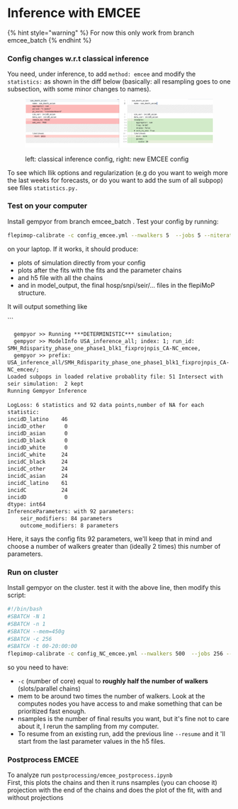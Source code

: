 # Inference with EMCEE

{% hint style="warning" %}
For now this only work from branch emcee\_batch
{% endhint %}

### Config changes w.r.t classical inference

You need, under inference, to add `method: emcee` and modify the `statistics:` as shown in the diff below (basically: all resampling goes to one subsection, with some minor changes to names).&#x20;

<figure><img src="../.gitbook/assets/Screenshot 2024-10-25 at 15.19.02.png" alt=""><figcaption><p>left: classical inference config, right: new EMCEE config</p></figcaption></figure>

To see which llik options and regularization (e.g do you want to weigh more the last weeks for forecasts, or do you want to add the sum of all subpop) see files `statistics.py.`

### Test on your computer

Install gempyor from branch emcee\_batch . Test your config by running:

```bash
flepimop-calibrate -c config_emcee.yml --nwalkers 5  --jobs 5 --niterations 10 --nsamples 5 --id my_rim_id
```

on your laptop. If it works, it should produce:

* plots of simulation directly from your config
* &#x20;plots after the fits with the fits and the parameter chains
* and h5 file with all the chains
* and in model\_output, the final hosp/snpi/seir/... files in the flepiMoP structure.

It will output something like

\`\`\`

```
  gempyor >> Running ***DETERMINISTIC*** simulation;
  gempyor >> ModelInfo USA_inference_all; index: 1; run_id: SMH_Rdisparity_phase_one_phase1_blk1_fixprojnpis_CA-NC_emcee,
  gempyor >> prefix: USA_inference_all/SMH_Rdisparity_phase_one_phase1_blk1_fixprojnpis_CA-NC_emcee/;
Loaded subpops in loaded relative probablity file: 51 Intersect with seir simulation:  2 kept
Running Gempyor Inference

LogLoss: 6 statistics and 92 data points,number of NA for each statistic: 
incidD_latino    46
incidD_other      0
incidD_asian      0
incidD_black      0
incidD_white      0
incidC_white     24
incidC_black     24
incidC_other     24
incidC_asian     24
incidC_latino    61
incidC           24
incidD            0
dtype: int64
InferenceParameters: with 92 parameters: 
    seir_modifiers: 84 parameters
    outcome_modifiers: 8 parameters
```

Here, it says the config fits 92 parameters, we'll keep that in mind and choose a number of walkers greater than (ideally 2 times) this number of parameters.

### Run on cluster

Install gempyor on the cluster. test it with the above line, then modify this script:

```bash
#!/bin/bash
#SBATCH -N 1
#SBATCH -n 1
#SBATCH --mem=450g
#SBATCH -c 256
#SBATCH -t 00-20:00:00
flepimop-calibrate -c config_NC_emcee.yml --nwalkers 500  --jobs 256 --niterations 2000 --nsamples 250 --id my_id  > out_fit256.out 2>&1
```

so you need to have:

* &#x20;`-c` (number of core) equal to **roughly half the number of walkers** (slots/parallel chains)
* mem to be around two times the number of walkers. Look at the computes nodes you have access to and make something that can be prioritized fast enough.&#x20;
* nsamples is the number of final results you want, but it's fine not to care about it, I rerun the sampling from my computer.
* To resume from an existing run, add the previous line `--resume` and it 'll start from the last parameter values in the h5 files.

### Postprocess EMCEE

To analyze run `postprocessing/emcee_postprocess.ipynb`\
First, this plots the chains and then it runs nsamples (you can choose it) projection with the end of the chains and does the plot of the fit, with and without projections
